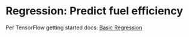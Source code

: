 # Regression: Predict fuel efficiency

Per TensorFlow getting started docs: [Basic Regression](https://www.tensorflow.org/tutorials/keras/basic_regression)

